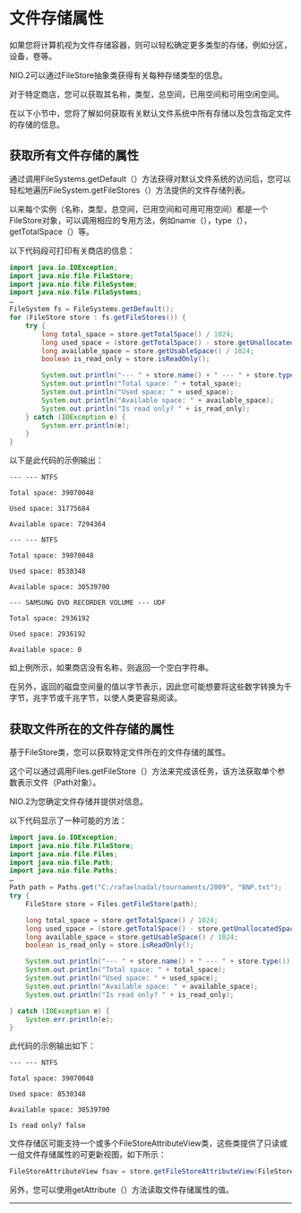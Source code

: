 # 文件存储属性

如果您将计算机视为文件存储容器，则可以轻松确定更多类型的存储，例如分区，设备，卷等。 

NIO.2可以通过FileStore抽象类获得有关每种存储类型的信息。 

对于特定商店，您可以获取其名称，类型，总空间，已用空间和可用空闲空间。 

在以下小节中，您将了解如何获取有关默认文件系统中所有存储以及包含指定文件的存储的信息。

##  获取所有文件存储的属性

通过调用FileSystems.getDefault（）方法获得对默认文件系统的访问后，您可以轻松地遍历FileSystem.getFileStores（）方法提供的文件存储列表。 

以来每个实例（名称，类型，总空间，已用空间和可用可用空间）都是一个FileStore对象，可以调用相应的专用方法，例如name（），type（），getTotalSpace（）等。 

以下代码段可打印有关商店的信息：

```Java
import java.io.IOException;
import java.nio.file.FileStore;
import java.nio.file.FileSystem;
import java.nio.file.FileSystems;
…
FileSystem fs = FileSystems.getDefault();
for (FileStore store : fs.getFileStores()) {
    try {
        long total_space = store.getTotalSpace() / 1024;
        long used_space = (store.getTotalSpace() - store.getUnallocatedSpace()) / 1024;
        long available_space = store.getUsableSpace() / 1024;
        boolean is_read_only = store.isReadOnly();

        System.out.println("--- " + store.name() + " --- " + store.type());
        System.out.println("Total space: " + total_space);
        System.out.println("Used space: " + used_space);
        System.out.println("Available space: " + available_space);
        System.out.println("Is read only? " + is_read_only);
    } catch (IOException e) {
        System.err.println(e);
    }
}
```

以下是此代码的示例输出：

```base
--- --- NTFS

Total space: 39070048

Used space: 31775684

Available space: 7294364

--- --- NTFS

Total space: 39070048

Used space: 8530348

Available space: 30539700

--- SAMSUNG DVD RECORDER VOLUME --- UDF

Total space: 2936192

Used space: 2936192

Available space: 0
```

如上例所示，如果商店没有名称，则返回一个空白字符串。 

在另外，返回的磁盘空间量的值以字节表示，因此您可能想要将这些数字转换为千字节，兆字节或千兆字节，以使人类更容易阅读。

##  获取文件所在的文件存储的属性

基于FileStore类，您可以获取特定文件所在的文件存储的属性。 

这个可以通过调用Files.getFileStore（）方法来完成该任务，该方法获取单个参数表示文件（Path对象）。

NIO.2为您确定文件存储并提供对信息。 

以下代码显示了一种可能的方法：

```Java
import java.io.IOException;
import java.nio.file.FileStore;
import java.nio.file.Files;
import java.nio.file.Path;
import java.nio.file.Paths;
…
Path path = Paths.get("C:/rafaelnadal/tournaments/2009", "BNP.txt");
try {
    FileStore store = Files.getFileStore(path);

    long total_space = store.getTotalSpace() / 1024;
    long used_space = (store.getTotalSpace() - store.getUnallocatedSpace()) / 1024;
    long available_space = store.getUsableSpace() / 1024;
    boolean is_read_only = store.isReadOnly();

    System.out.println("--- " + store.name() + " --- " + store.type());
    System.out.println("Total space: " + total_space);
    System.out.println("Used space: " + used_space);
    System.out.println("Available space: " + available_space);
    System.out.println("Is read only? " + is_read_only);

} catch (IOException e) {
    System.err.println(e);
}
```

此代码的示例输出如下：

```base
--- --- NTFS

Total space: 39070048

Used space: 8530348

Available space: 30539700

Is read only? false
```

文件存储区可能支持一个或多个FileStoreAttributeView类，这些类提供了只读或一组文件存储属性的可更新视图，如下所示：

```Java
FileStoreAttributeView fsav = store.getFileStoreAttributeView(FileStoreAttributeView.class);
```

另外，您可以使用getAttribute（）方法读取文件存储属性的值。

----